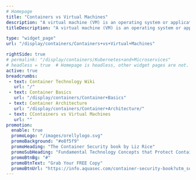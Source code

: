 ```yaml
---
# Homepage
title: "Containers vs Virtual Machines"
description: "A virtual machine (VM) is an operating system or application environment installed on software, which imitates dedicated hardware. This page gathers resources about the VM vs. containers comparison, including a comparison of strengths and weaknesses, application portability, security and isolation, and more."
titleDescription: "A virtual machine (VM) is an operating system or application environment installed on software, which imitates dedicated hardware. This page gathers resources about the VM vs. containers comparison, including a comparison of strengths and weaknesses, application portability, security and isolation, and more." 

type: "widget_page"
url: "/display/containers/Containers+vs+Virtual+Machines" 

rightSide: true 
# permalink: "/display/containers/Kubernetes+and+Microservices"
# headless = true  # Homepage is headless, other widget pages are not.
active: true
breadcrumbs:
 - text: Container Technology Wiki
   url: "/"
 - text: Container Basics
   url: "/display/containers/Container+Basics"
 - text: Container Architecture
   url: "/display/containers/Container+Architecture/"
 - text: CContainers vs Virtual Machines
   url: ""
promotion:
  enable: true
  promoLogo: "/images/orellylogo.svg"
  promoBackground: "#e8f5f9"
  promoHeading: "The Container Security book by Liz Rice"
  promoSubHeading: "Fundamental Technology Concepts that Protect Containerized Applications"
  promoBtnBg: "#"
  promoBtnText: "Grab Your FREE Copy"
  promoBtnUrl: "https://info.aquasec.com/container-security-book?utm_source=wiki"
---
```


